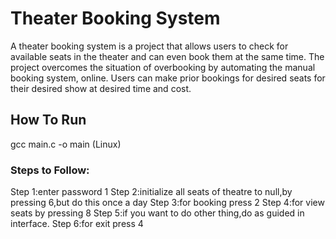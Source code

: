 # Theater Booking System
A theater booking system is a project that allows users to check for available seats in the theater and can even book them at the same time. The project overcomes the situation of overbooking by automating the manual booking system, online. Users can make prior bookings for desired seats for their desired show at desired time and cost.

## How To Run
  gcc main.c -o main (Linux)

### Steps to Follow:
  Step 1:enter password 1 </lr>
  Step 2:initialize all seats of theatre to null,by pressing 6,but do this once a day 
  Step 3:for booking press 2 
  Step 4:for view seats by pressing 8 
  Step 5:if you want to do other thing,do as guided in interface. 
  Step 6:for exit press 4

